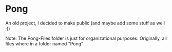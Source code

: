 # Pong
An old project, I decided to make public (and maybe add some stuff as well ;))

Note: The Pong-Files folder is just for organizational purposes. Originally, all files where in a folder named "Pong"
